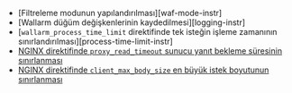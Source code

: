 * [Filtreleme modunun yapılandırılması][waf-mode-instr]
* [Wallarm düğüm değişkenlerinin kaydedilmesi][logging-instr]
* [`wallarm_process_time_limit` direktifinde tek isteğin işleme zamanının sınırlandırılması][process-time-limit-instr]
* [NGINX direktifinde `proxy_read_timeout` sunucu yanıt bekleme süresinin sınırlanması](https://nginx.org/en/docs/http/ngx_http_proxy_module.html#proxy_read_timeout)
* [NGINX direktifinde `client_max_body_size` en büyük istek boyutunun sınırlanması](https://nginx.org/en/docs/http/ngx_http_core_module.html#client_max_body_size)